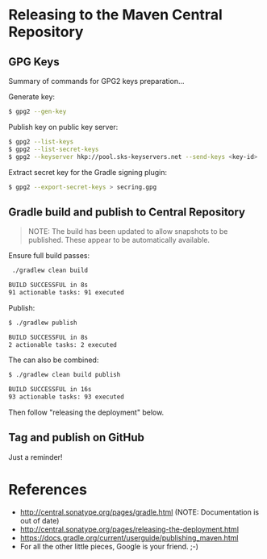 # Releasing to the Maven Central Repository

## GPG Keys

Summary of commands for GPG2 keys preparation...

Generate key:

```bash
$ gpg2 --gen-key
```

Publish key on public key server:

```bash
$ gpg2 --list-keys
$ gpg2 --list-secret-keys
$ gpg2 --keyserver hkp://pool.sks-keyservers.net --send-keys <key-id>
```

Extract secret key for the Gradle signing plugin:

```bash
$ gpg2 --export-secret-keys > secring.gpg
```

## Gradle build and publish to Central Repository

> NOTE: The build has been updated to allow snapshots to be published.  These appear to be automatically available.

Ensure full build passes:

```bash
 ./gradlew clean build

BUILD SUCCESSFUL in 8s
91 actionable tasks: 91 executed
```

Publish:

```bash
$ ./gradlew publish

BUILD SUCCESSFUL in 8s
2 actionable tasks: 2 executed
```

The can also be combined:

```bash
$ ./gradlew clean build publish

BUILD SUCCESSFUL in 16s
93 actionable tasks: 93 executed
```

Then follow "releasing the deployment" below.

## Tag and publish on GitHub

Just a reminder!

# References

* http://central.sonatype.org/pages/gradle.html (NOTE: Documentation is out of date)
* http://central.sonatype.org/pages/releasing-the-deployment.html
* https://docs.gradle.org/current/userguide/publishing_maven.html
* For all the other little pieces, Google is your friend. ;-)